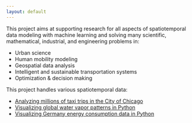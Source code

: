 ```yaml
---
layout: default
---
```

This project aims at supporting research for all aspects of spatiotemporal data modeling with machine learning and solving many scientific, mathematical, industrial, and engineering problems in:

- Urban science
- Human mobility modeling
- Geospatial data analysis
- Intelligent and sustainable transportation systems
- Optimization & decision making

This project handles various spatiotemporal data:

- [Analyzing millions of taxi trips in the City of Chicago](https://spatiotemporal-data.github.io/Chicago-mobility/taxi-data/)
- [Visualizing global water vapor patterns in Python](https://spatiotemporal-data.github.io/climate/water-vapor/)
- [Visualizing Germany energy consumption data in Python](https://spatiotemporal-data.github.io/energy/E-usage-data/)

<br>
